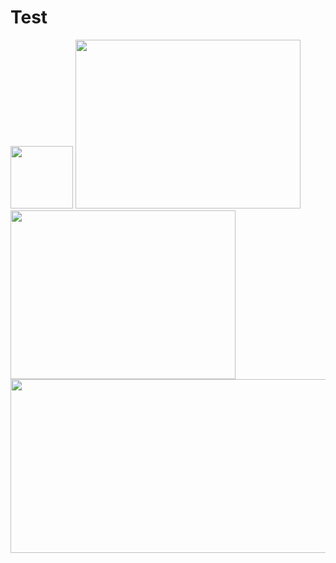 # Test

<img src="https://static.vecteezy.com/system/resources/previews/012/697/300/original/3d-c-programming-language-logo-free-png.png" width="100" height="100">

<img src="https://docs.arduino.cc/static/e534053def4bc0eb97a3b6ba9cf31853/29114/ide-2-overview.png" width="360" height="270">

<img src="https://www.heelectronicslk.com/wp-content/uploads/2021/08/2.4G-Long-Distance-NRF24L01PALNA-Wireless-Transceiver-Modules-with-Antenna-HE-3.jpg" width="360" height="270">

<img src="https://blogger.googleusercontent.com/img/b/R29vZ2xl/AVvXsEgHCfrINVkq9FHGd516DJyBRB5jPHe_Zf-_kiwrNotW_RBjv-jvSQ_C49Dih98iUtHZDkmwGLxhLbUcMX9mRWcteG2P943QoTO2QhTuQ29zXZyY2zYzjtGNg7uxtlbJnXPToBOWArDhGiVw1IpqGakKiFrK5cqCW7th0pr6x9Fy2tiC_xKHiKeVm-R-J1v3/s1011/Arduino%20uno%20board.png" width="506" height="278">
